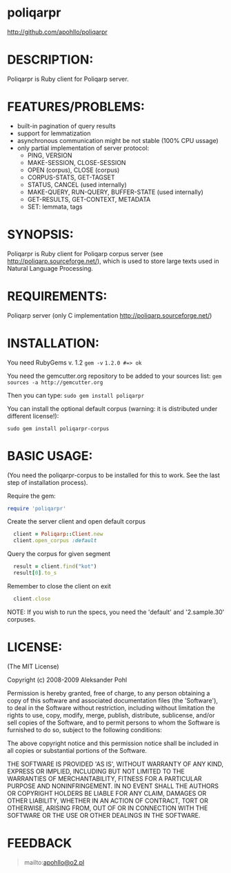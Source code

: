 # poliqarpr

http://github.com/apohllo/poliqarpr

# DESCRIPTION:

Poliqarpr is Ruby client for Poliqarp server.


# FEATURES/PROBLEMS:

- built-in pagination of query results
- support for lemmatization 
- asynchronous communication might be not stable (100% CPU ussage)
- only partial implementation of server protocol:
	- PING, VERSION
	- MAKE-SESSION, CLOSE-SESSION
	- OPEN (corpus), CLOSE (corpus)
	- CORPUS-STATS, GET-TAGSET
	- STATUS, CANCEL (used internally)
	- MAKE-QUERY, RUN-QUERY, BUFFER-STATE (used internally)
	- GET-RESULTS, GET-CONTEXT, METADATA
	- SET: lemmata, tags 

# SYNOPSIS:

Poliqarpr is Ruby client for Poliqarp corpus server (see
http://poliqarp.sourceforge.net/), which is used to store large texts used in
Natural Language Processing.

# REQUIREMENTS:

Poliqarp server (only C implementation http://poliqarp.sourceforge.net/)

# INSTALLATION:
You need RubyGems v. 1.2 
`gem -v`
`1.2.0 #=> ok`

You need the gemcutter.org repository to be added to your sources list:
`gem sources -a http://gemcutter.org`

Then you can type:
`sudo gem install poliqarpr`

You can install the optional default corpus (warning: it is distributed under
different license!):

`sudo gem install poliqarpr-corpus`

# BASIC USAGE: 

(You need the poliqarpr-corpus to be installed for this to work. See the last
step of installation process).

Require the gem:
```ruby
require 'poliqarpr'
```

Create the server client and open default corpus
```ruby
  client = Poliqarp::Client.new
  client.open_corpus :default
```
Query the corpus for given segment
```ruby  
  result = client.find("kot")
  result[0].to_s 
```
Remember to close the client on exit
```ruby  
  client.close
```
NOTE: If you wish to run the specs, you need the 'default' and '2.sample.30'
corpuses.

# LICENSE:
 
(The MIT License)

Copyright (c) 2008-2009 Aleksander Pohl

Permission is hereby granted, free of charge, to any person obtaining
a copy of this software and associated documentation files (the
'Software'), to deal in the Software without restriction, including
without limitation the rights to use, copy, modify, merge, publish,
distribute, sublicense, and/or sell copies of the Software, and to
permit persons to whom the Software is furnished to do so, subject to
the following conditions:

The above copyright notice and this permission notice shall be
included in all copies or substantial portions of the Software.

THE SOFTWARE IS PROVIDED 'AS IS', WITHOUT WARRANTY OF ANY KIND,
EXPRESS OR IMPLIED, INCLUDING BUT NOT LIMITED TO THE WARRANTIES OF
MERCHANTABILITY, FITNESS FOR A PARTICULAR PURPOSE AND NONINFRINGEMENT.
IN NO EVENT SHALL THE AUTHORS OR COPYRIGHT HOLDERS BE LIABLE FOR ANY
CLAIM, DAMAGES OR OTHER LIABILITY, WHETHER IN AN ACTION OF CONTRACT,
TORT OR OTHERWISE, ARISING FROM, OUT OF OR IN CONNECTION WITH THE
SOFTWARE OR THE USE OR OTHER DEALINGS IN THE SOFTWARE.

# FEEDBACK

> mailto:apohllo@o2.pl
